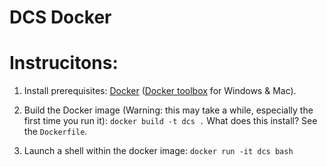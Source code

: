 # DCS Docker


# Instrucitons:

1. Install prerequisites: [Docker](https://www.docker.com/)
   ([Docker toolbox](https://www.docker.com/toolbox) for Windows &
   Mac).

2. Build the Docker image (Warning: this may take a while, especially
   the first time you run it): `docker build -t dcs .` What does this
   install?  See the `Dockerfile`.

3. Launch a shell within the docker image: `docker run -it dcs bash`
